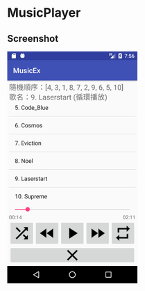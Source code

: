# MusicPlayer

## Screenshot
<img src="https://github.com/titangene/MusicPlayer/blob/master/screenshot/Screenshot_1492847795.png" alt="main" width="300" />
